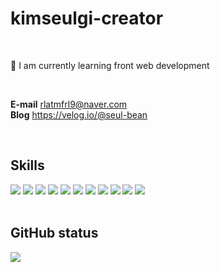 # kimseulgi-creator

<br>

🌱 I am currently learning front web development

<br>

**E-mail** rlatmfrl9@naver.com <br>
**Blog** https://velog.io/@seul-bean

<br>

## Skills
<div>
  <img src="https://img.shields.io/badge/Javascript-5fc397?style=javascript&logo=javascript&logoColor=ffffff"/>
  <img src="https://img.shields.io/badge/Typescript-5fc397?style=flat&logo=typescript&logoColor=white"/>
  <img src="https://img.shields.io/badge/React-5fc397?style=reactt&logo=react&logoColor=ffffff"/>
  <img src="https://img.shields.io/badge/Next.js-5fc397?style=flat&logo=nextdotjs&logoColor=white"/>
  <img src="https://img.shields.io/badge/Styledcomponents-3A7E60?style=styledcomponents&logo=styledcomponents&logoColor=ffffff"/>
  <img src="https://img.shields.io/badge/Tailwindcss-3A7E60?style=flat&logo=tailwindcss&logoColor=white" />
  <img src="https://img.shields.io/badge/Firebase-1A382B?style=flat&logo=firebase&logoColor=white" />
  <img src="https://img.shields.io/badge/Supabase-1A382B?style=flat&logo=Supabase&logoColor=white" />
  <img src="https://img.shields.io/badge/Figma-060E0B?style=flat&logo=figma&logoColor=white" />
  <img src="https://img.shields.io/badge/Git-060E0B?style=flat&logo=git&logoColor=white" />
  <img src="https://img.shields.io/badge/Github-060E0B?style=flat&logo=github&logoColor=white" />
</div>

<br>

## GitHub status
<img src="https://github-readme-stats.vercel.app/api?username=kimseulgi-creator&show_icons=true&theme=vue"/>



<!-- <span><img src="https://img.shields.io/badge/html5-5fc397?style=/html5&logo=html5&logoColor=ffffff"/></span>
<span><img src="https://img.shields.io/badge/css3-5fc397?style=css3&logo=css3&logoColor=ffffff"/></span>
<img src="https://img.shields.io/badge/html5-E34F26?style=뱃지모양&logo=html5&logoColor=ffffff"/>
<img src="https://img.shields.io/badge/css3-1572B6?style=css3&logo=css3&logoColor=ffffff"/>
<img src="https://img.shields.io/badge/javascript-F7DF1E?style=javascript&logo=javascript&logoColor=ffffff"/>
<img src="https://img.shields.io/badge/react-61DAFB?style=reactt&logo=react&logoColor=ffffff"/>
<img src="https://img.shields.io/badge/styledcomponents-DB7093?style=styledcomponents&logo=styledcomponents&logoColor=ffffff"/> -->

<!-- RGB(95,195,151) #5fc397 -->
